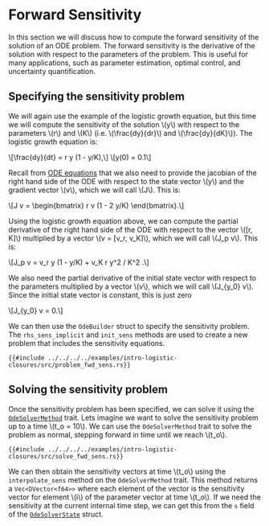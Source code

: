 # Forward Sensitivity

In this section we will discuss how to compute the forward sensitivity of the solution of an ODE problem. The forward sensitivity is the derivative of the solution with respect to the parameters of the problem. This is useful for many applications, such as parameter estimation, optimal control, and uncertainty quantification.

## Specifying the sensitivity problem

We will again use the example of the logistic growth equation, but this time we will compute the sensitivity of the solution \\(y\\) with respect to the parameters \\(r\\) and \\(K\\) (i.e. \\(\frac{dy}{dr}\\) and \\(\frac{dy}{dK}\\)). 
The logistic growth equation is:

\\[\frac{dy}{dt} = r y (1 - y/K),\\]
\\[y(0) = 0.1\\]

Recall from [ODE equations](ode_equations.md) that we also need to provide the jacobian of the right hand side of the ODE with respect to the state vector \\(y\\) and the gradient vector \\(v\\), which we will call \\(J\\). This is:

\\[J v = \begin{bmatrix} r v (1 - 2 y/K) \end{bmatrix}.\\]

Using the logistic growth equation above, we can compute the partial derivative of the right hand side of the ODE with respect to the vector \\([r, K]\\) multiplied by a vector \\(v = [v_r, v_K]\\), which we will call \\(J_p v\\). This is:

\\[J_p v = v_r y (1 - y/K) + v_K r y^2 / K^2 .\\]

We also need the partial derivative of the initial state vector with respect to the parameters multiplied by a vector \\(v\\), which we will call \\(J_{y_0} v\\). Since the initial state vector is constant, this is just zero

\\[J_{y_0} v = 0.\\]

We can then use the `OdeBuilder` struct to specify the sensitivity problem. The `rhs_sens_implicit` and `init_sens` methods are used to create a new problem that includes the sensitivity equations.

```rust,ignore
{{#include ../../../../examples/intro-logistic-closures/src/problem_fwd_sens.rs}}
```

## Solving the sensitivity problem

Once the sensitivity problem has been specified, we can solve it using the [`OdeSolverMethod`](https://docs.rs/diffsol/latest/diffsol/ode_solver/method/trait.OdeSolverMethod.html) trait. 
Lets imagine we want to solve the sensitivity problem up to a time \\(t_o = 10\\). We can use the `OdeSolverMethod` trait to solve the problem as normal, stepping forward in time until we reach \\(t_o\\).

```rust,ignore
{{#include ../../../../examples/intro-logistic-closures/src/solve_fwd_sens.rs}}
```

We can then obtain the sensitivity vectors at time \\(t_o\\) using the `interpolate_sens` method on the `OdeSolverMethod` trait. 
This method returns a `Vec<DVector<f64>>` where each element of the vector is the sensitivity vector for element \\(i\\) of the parameter vector at time \\(t_o\\).
If we need the sensitivity at the current internal time step, we can get this from the `s` field of the [`OdeSolverState`](https://docs.rs/diffsol/latest/diffsol/ode_solver/method/struct.OdeSolverState.html) struct.